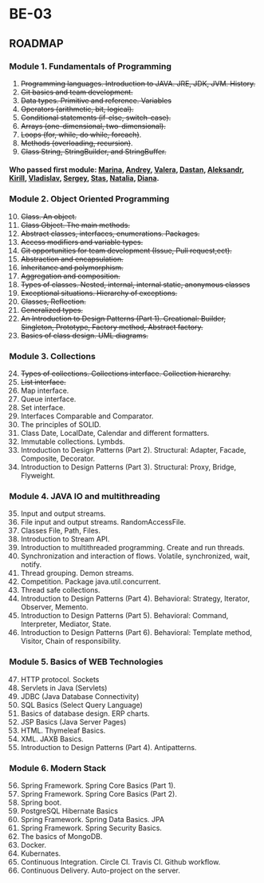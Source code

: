 # BE-03

## ROADMAP
### Module 1. Fundamentals of Programming
1. ~~Programming languages. Introduction to JAVA. JRE, JDK, JVM. History.~~
2. ~~Git basics and team development.~~
3. ~~Data types. Primitive and reference. Variables~~
4. ~~Operators (arithmetic, bit, logical).~~
5. ~~Conditional statements (if-else, switch-case).~~
6. ~~Arrays (one-dimensional, two-dimensional).~~
7. ~~Loops (for, while, do while, foreach)~~.
8. ~~Methods (overloading, recursion)~~.
9. ~~Class String, StringBuilder, and StringBuffer.~~

#### Who passed first module: [Marina](https://github.com/Marina2302), [Andrey](https://github.com/Quertte), [Valera](https://github.com/ValeraDanilov), [Dastan](https://github.com/McHutov), [Aleksandr](https://github.com/grom4er/MyFirstGitRepo), [Kirill](https://github.com/MaTiFaX), [Vladislav](https://github.com/Kseenod), [Sergey](https://github.com/Fr0z3Nn), [Stas]( https://github.com/stas8987), [Natalia](https://github.com/Natalya-Zay/repositoryStorm), [Diana](https://github.com/klarimonda).
 
### Module 2. Object Oriented Programming
10. ~~Class. An object.~~
11. ~~Class Object. The main methods.~~
12. ~~Abstract classes, interfaces, enumerations. Packages.~~
13. ~~Access modifiers and variable types.~~
14. ~~Git opportunities for team development (Issue, Pull request,ect).~~
15. ~~Abstraction and encapsulation.~~
16. ~~Inheritance and polymorphism.~~
17. ~~Aggregation and composition.~~
18. ~~Types of classes. Nested, internal, internal static, anonymous classes~~
19.  ~~Exceptional situations. Hierarchy of exceptions.~~
20. ~~Classes, Reflection.~~
21. ~~Generalized types.~~
22. ~~An Introduction to Design Patterns (Part 1). Creational: Builder, Singleton, Prototype, Factory method, Abstract factory.~~ 
23. ~~Basics of class design. UML diagrams.~~

### Module 3. Collections
24. ~~Types of collections. Collections interface. Collection hierarchy.~~
25. ~~List interface.~~
26. Map interface.
27. Queue interface.
28. Set interface.
29. Interfaces Comparable and Comparator.
30. The principles of SOLID.
31. Class Date, LocalDate, Calendar and different formatters.
32. Immutable collections. Lymbds.
33. Introduction to Design Patterns (Part 2). Structural: Adapter, Facade, Composite, Decorator.
34. Introduction to Design Patterns (Part 3). Structural: Proxy, Bridge, Flyweight.

### Module 4. JAVA IO and multithreading
35. Input and output streams.
36. File input and output streams. RandomAccessFile.
37. Classes File, Path, Files.
38. Introduction to Stream API.
39. Introduction to multithreaded programming. Create and run threads.
40. Synchronization and interaction of flows. Volatile, synchronized, wait, notify.
41. Thread grouping. Demon streams.
42. Competition. Package java.util.concurrent.
43. Thread safe collections.
44. Introduction to Design Patterns (Part 4). Behavioral: Strategy, Iterator, Observer, Memento.
45. Introduction to Design Patterns (Part 5). Behavioral: Command, Interpreter, Mediator, State. 
46. Introduction to Design Patterns (Part 6). Behavioral: Template method, Visitor, Chain of responsibility. 

### Module 5. Basics of WEB Technologies
47. HTTP protocol. Sockets
48. Servlets in Java (Servlets)
49. JDBC (Java Database Connectivity)
50. SQL Basics (Select Query Language)
51. Basics of database design. ERP charts.
52. JSP Basics (Java Server Pages)
53. HTML. Thymeleaf Basics.
54. XML. JAXB Basics.
55. Introduction to Design Patterns (Part 4). Antipatterns.

### Module 6. Modern Stack
56. Spring Framework. Spring Core Basics (Part 1).
57. Spring Framework. Spring Core Basics (Part 2).
58. Spring boot.
59. PostgreSQL Hibernate Basics
60. Spring Framework. Spring Data Basics. JPA
61. Spring Framework. Spring Security Basics.
62. The basics of MongoDB.
63. Docker.
64. Kubernates.
65. Continuous Integration. Circle CI. Travis CI. Github workflow.
66. Continuous Delivery. Auto-project on the server.
